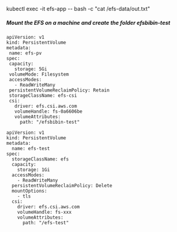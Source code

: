  kubectl exec -it efs-app -- bash -c "cat /efs-data/out.txt"
 
 
 
 ##### Mount the EFS on a machine and create the folder efsbibin-test
 
 ```
 apiVersion: v1
kind: PersistentVolume
metadata:
  name: efs-pv
spec:
  capacity:
    storage: 5Gi
  volumeMode: Filesystem
  accessModes:
    - ReadWriteMany
  persistentVolumeReclaimPolicy: Retain
  storageClassName: efs-csi
  csi:
    driver: efs.csi.aws.com
    volumeHandle: fs-0a6606be
    volumeAttributes:
      path: "/efsbibin-test"

 ```
```
apiVersion: v1
kind: PersistentVolume
metadata:
  name: efs-test
spec:
  storageClassName: efs
  capacity:
    storage: 1Gi
  accessModes:
    - ReadWriteMany
  persistentVolumeReclaimPolicy: Delete
  mountOptions:
    - tls
  csi:
    driver: efs.csi.aws.com
    volumeHandle: fs-xxx
    volumeAttributes:
      path: "/efs-test"
```
